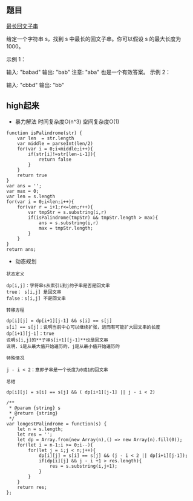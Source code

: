 ## 题目
[最长回文子串](https://leetcode-cn.com/problems/longest-palindromic-substring/)

给定一个字符串 s，找到 s 中最长的回文子串。你可以假设 s 的最大长度为 1000。

示例 1：

输入: "babad"
输出: "bab"
注意: "aba" 也是一个有效答案。
示例 2：

输入: "cbbd"
输出: "bb"

## high起来
- 暴力解法
时间复杂度O(n^3)
空间复杂度O(1)

```
function isPalindrome(str) {
    var len  = str.length
    var middle = parseInt(len/2)
    for(var i = 0;i<middle;i++){
        if(str[i]!=str[len-i-1]){
            return false
        }
    }
    return true
}
var ans = '';
var max = 0;
var len = s.length
for(var i = 0;i<len;i++){
    for(var r = i+1;r<=len;r++){
        var tmpStr = s.substring(i,r)
        if(isPalindrome(tmpStr) && tmpStr.length > max){
            ans = s.substring(i,r)
            max = tmpStr.length;
        }
    }
}
return ans;
```

- 动态规划
```
状态定义

dp[i,j]：字符串s从索引i到j的子串是否是回文串
true： s[i,j] 是回文串
false：s[i,j] 不是回文串

转移方程

dp[i][j] = dp[i+1][j-1] && s[i] == s[j]
s[i] == s[j]：说明当前中心可以继续扩张，进而有可能扩大回文串的长度
dp[i+1][j-1]：true
说明s[i,j]的**子串s[i+1][j-1]**也是回文串
说明，i是从最大值开始遍历的，j是从最小值开始遍历的

特殊情况

j - i < 2：意即子串是一个长度为0或1的回文串

总结

dp[i][j] = s[i] == s[j] && ( dp[i+1][j-1] || j - i < 2)
```

```
/**
 * @param {string} s
 * @return {string}
 */
var longestPalindrome = function(s) {
    let n = s.length;
    let res = '';
    let dp = Array.from(new Array(n),() => new Array(n).fill(0));
    for(let i = n-1;i >= 0;i--){
        for(let j = i;j < n;j++){
            dp[i][j] = s[i] == s[j] && (j - i < 2 || dp[i+1][j-1]);
            if(dp[i][j] && j - i +1 > res.length){
                res = s.substring(i,j+1);
            }
        }
    }
    return res;
};
```
